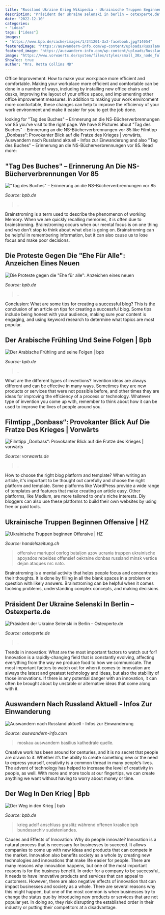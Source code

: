 ```yaml
---
title: "Russland Ukraine Krieg Wikipedia - Ukrainische Truppen Beginnen Offensive"
description: "Präsident der ukraine selenski in berlin – ostexperte.de"
date: "2022-12-10"
categories:
- "ideas"
tags: ["ideas"]
images:
- "https://www.bpb.de/cache/images/1/241201-3x2-facebook.jpg?14054"
featuredImage: "https://auswandern-info.com/wp-content/uploads/Russland-Moskau-Basilius_Kathedrale-Quellepixabay.com_.jpg"
featured_image: "https://auswandern-info.com/wp-content/uploads/Russland-Moskau-Basilius_Kathedrale-Quellepixabay.com_.jpg"
image: "https://www.vorwaerts.de/system/files/styles/small_30x_node_full/private/images/donbass6.jpg?itok=a6NX_-Ry"
ShowToc: true
author: "Mrs. Retta Collins MD"
---
```



Office Improvement: How to make your workplace more efficient and comfortable.
Making your workplace more efficient and comfortable can be done in a number of ways, including by installing new office chairs and desks, improving the layout of your office space, and implementing other office improvement measures. In addition to making your work environment more comfortable, these changes can help to improve the efficiency of your work environment and make it easier for you to get the job done.

	

		
looking for &quot;Tag des Buches&quot; – Erinnerung an die NS-Bücherverbrennungen vor 85 you've visit to the right page. We have 8 Pictures about &quot;Tag des Buches&quot; – Erinnerung an die NS-Bücherverbrennungen vor 85 like Filmtipp „Donbass“: Provokanter Blick auf die Fratze des Krieges | vorwärts, Auswandern nach Russland aktuell - Infos zur Einwanderung and also &quot;Tag des Buches&quot; – Erinnerung an die NS-Bücherverbrennungen vor 85. Read more:
		
    
## &quot;Tag Des Buches&quot; – Erinnerung An Die NS-Bücherverbrennungen Vor 85

<img loading=lazy src="http://www.bpb.de/cache/images/0/268930-3x2-facebook.jpg?0D464" onerror="this.onerror=null;this.src='https://tse2.mm.bing.net/th?id=OIP.EFs5RuWVJIZhkyAGFAVSTQHaE8&amp;pid=15.1';" alt="&quot;Tag des Buches&quot; – Erinnerung an die NS-Bücherverbrennungen vor 85">

_Source: bpb.de_

>. 

	

Brainstroming is a term used to describe the phenomenon of working Memory. When we are quickly recalling memories, it is often due to brainstroming. Brainstroming occurs when our mental focus is on one thing and we don't stop to think about what else is going on. Brainstroming can be helpful in remembering information, but it can also cause us to lose focus and make poor decisions.

    
## Die Proteste Gegen Die &quot;Ehe Für Alle&quot;: Anzeichen Eines Neuen

<img loading=lazy src="https://www.bpb.de/cache/images/2/166922-3x2-facebook.jpg?93F5F" onerror="this.onerror=null;this.src='https://tse4.mm.bing.net/th?id=OIP.CURN3M4SZTYuPuqsqvmAdgHaE8&amp;pid=15.1';" alt="Die Proteste gegen die &quot;Ehe für alle&quot;: Anzeichen eines neuen">

_Source: bpb.de_

>. 

	

Conclusion: What are some tips for creating a successful blog?
This is the conclusion of an article on tips for creating a successful blog. 
Some tips include being honest with your audience, making sure your content is engaging, and using keyword research to determine what topics are most popular.

    
## Der Arabische Frühling Und Seine Folgen | Bpb

<img loading=lazy src="https://www.bpb.de/cache/images/1/241201-3x2-facebook.jpg?14054" onerror="this.onerror=null;this.src='https://tse3.mm.bing.net/th?id=OIP.peamOBB76QdZmlrPCAy7rwHaE6&amp;pid=15.1';" alt="Der Arabische Frühling und seine Folgen | bpb">

_Source: bpb.de_

>. 

	

What are the different types of inventions?
Invention ideas are always different and can be effective in many ways. Sometimes they are new products or services that were not possible before, and other times they are ideas for improving the efficiency of a process or technology. Whatever type of invention you come up with, remember to think about how it can be used to improve the lives of people around you.

    
## Filmtipp „Donbass“: Provokanter Blick Auf Die Fratze Des Krieges | Vorwärts

<img loading=lazy src="https://www.vorwaerts.de/system/files/styles/small_30x_node_full/private/images/donbass6.jpg?itok=a6NX_-Ry" onerror="this.onerror=null;this.src='https://tse1.mm.bing.net/th?id=OIP.VXMIb1K3qEncIH4FD-0sqQHaE8&amp;pid=15.1';" alt="Filmtipp „Donbass“: Provokanter Blick auf die Fratze des Krieges | vorwärts">

_Source: vorwaerts.de_

>. 

	

How to choose the right blog platform and template?
When writing an article, it's important to be thought out carefully and choose the right platform and template. Some platforms like WordPress provide a wide range of templates and features that make creating an article easy. Other platforms, like Medium, are more tailored to one's niche interests. Diy bloggers can also use these platforms to build their own websites by using free or paid tools.

    
## Ukrainische Truppen Beginnen Offensive | HZ

<img loading=lazy src="https://cdn.handelszeitung.ch/sites/default/files/styles/16x9_560/public/hz/lead_image/ukraine-offensive-mariupol-russland.jpg" onerror="this.onerror=null;this.src='https://tse4.mm.bing.net/th?id=OIP.VG06V7R3VzThZa5DN_L4QgHaEK&amp;pid=15.1';" alt="Ukrainische Truppen beginnen Offensive | HZ">

_Source: handelszeitung.ch_

>offensive mariupol oorlog bataljon azov ucrania truppen ukrainische apoyados rebeldes offensief oekraine donbas russland minsk vertice dejan ataques nrc nato. 

	

Brainstroming is a mental activity that helps people focus and concentrates their thoughts. It is done by filling in all the blank spaces in a problem or question with likely answers. Brainstroming can be helpful when it comes toolving problems, understanding complex concepts, and making decisions.

    
## Präsident Der Ukraine Selenski In Berlin – Ostexperte.de

<img loading=lazy src="https://ostexperte.de/wp-content/uploads/2019/06/selenski-720x405.jpg" onerror="this.onerror=null;this.src='https://tse4.mm.bing.net/th?id=OIP.nlZOHR4RwJXZ-pLdsKecoQHaEK&amp;pid=15.1';" alt="Präsident der Ukraine Selenski in Berlin – Ostexperte.de">

_Source: ostexperte.de_

>. 

	

Trends in innovation: What are the most important factors to watch out for?
Innovation is a rapidly-changing field that is constantly evolving, affecting everything from the way we produce food to how we communicate. The most important factors to watch out for when it comes to innovation are always the latest and greatest technology and ideas, but also the stability of those innovations. If there is any potential danger with an innovation, it can often be brought about by unstable or alternative ideas that come along with it.

    
## Auswandern Nach Russland Aktuell - Infos Zur Einwanderung

<img loading=lazy src="https://auswandern-info.com/wp-content/uploads/Russland-Moskau-Basilius_Kathedrale-Quellepixabay.com_.jpg" onerror="this.onerror=null;this.src='https://tse4.mm.bing.net/th?id=OIP.C6Xp7uUdVJdssGCYeSYwfQHaLF&amp;pid=15.1';" alt="Auswandern nach Russland aktuell - Infos zur Einwanderung">

_Source: auswandern-info.com_

>moskau auswandern basilius kathedrale quelle. 

	

Creative work has been around for centuries, and it is no secret that people are drawn to it. Whether it’s the ability to create something new or the need to express yourself, creativity is a common thread in many people’s lives. The advent of technology has helped to increase the level of creativity in people, as well. With more and more tools at our fingertips, we can create anything we want without having to worry about money or time.

    
## Der Weg In Den Krieg | Bpb

<img loading=lazy src="http://www.bpb.de/cache/images/6/152876-3x2-facebook.jpg?55641" onerror="this.onerror=null;this.src='https://tse1.mm.bing.net/th?id=OIP.6n8HxFs0_ZcVrdux183SNgHaE8&amp;pid=15.1';" alt="Der Weg in den Krieg | bpb">

_Source: bpb.de_

>krieg adolf anschluss graslitz während offenen kraslice bpb bundesarchiv sudetenlandes. 

	

Causes and Effects of Innovation: Why do people innovate?
Innovation is a natural process that is necessary for businesses to succeed. It allows companies to come up with new ideas and products that can compete in the market. Innovation also benefits society as a whole by creating new technologies and innovations that make life easier for people. There are many reasons why innovation happens, but one of the most important reasons is for the business benefit. In order for a company to be successful, it needs to have innovative products and services that can appeal to customers. However, there are also negative effects of innovation that can impact businesses and society as a whole. There are several reasons why this might happen, but one of the most common is when businesses try to change the status quo by introducing new products or services that are not popular yet. In doing so, they risk disrupting the established order in their industry or putting their competitors at a disadvantage.

